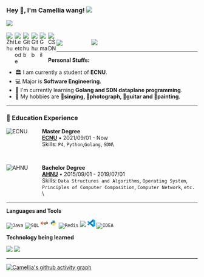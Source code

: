 <!-- ### Hi there 👋 -->

<!--
**ruirui-wang-study/ruirui-wang-study** is a ✨ _special_ ✨ repository because its `README.md` (this file) appears on your GitHub profile.

Here are some ideas to get you started:

- 🔭 I’m currently working on software defined network
- 🌱 I’m currently learning golang, spatial and federal learning
- 👯 I’m looking to collaborate on taurus study
- 🤔 I’m looking for help with 
- 💬 Ask me about 
- 📫 How to reach me: WeChat(Wrr
- 😄 Pronouns: ...
- ⚡ Fun fact: ...
-->

<!-- - 🔭 I’m currently working on software defined network
- 🌱 I’m currently learning golang, spatial and federal learning
- 👯 I’m looking to collaborate on programmable dataplane study
- 🤹‍♀️ I'm interested in 🎤singing, 📸photograph, 🎸guitar and 🎨painting
- 📫 How to reach me: WeChat@Wrr0722_(Please note your name in the application~） -->

### Hey 👋, I'm Camellia wang! <img src="https://media.giphy.com/media/mGcNjsfWAjY5AEZNw6/giphy.gif" width="50">
![](https://komarev.com/ghpvc/?username=ruirui-wang-study&color=red)

<a href="https://www.zhihu.com/people/rui-rui-rui-rui-rui-72-28">
  <img align="left" alt="Zhihu" width="22px" src="https://img.icons8.com/material-two-tone/50/000000/zhihu.png" />
</a>
<a href="https://leetcode.cn/u/CBE6nMTHRa/">
  <img align="left" alt="Leetcode" width="22px" src="https://img.icons8.com/external-tal-revivo-shadow-tal-revivo/24/000000/external-level-up-your-coding-skills-and-quickly-land-a-job-logo-shadow-tal-revivo.png" />
</a>
<a href="https://github.com/ruirui-wang-study/">
  <img align="left" alt="Github" width="22px" src="https://cdn.jsdelivr.net/npm/simple-icons@v3/icons/github.svg" />
</a>
<a href="https://space.bilibili.com/88943226">
    <img align="left" alt="Github" width="22px" src="https://img.icons8.com/color/48/000000/bilibili.png"/>
</a> 
<a href="https://mail.google.com/ ">
  <img align="left" alt="Gmail" width="22px" src="https://cdn.jsdelivr.net/npm/simple-icons@3.12.2/icons/gmail.svg" />
</a>
<a href="https://blog.csdn.net/qq_40563761/ ">
  <img align="left" alt="CSDN" width="22px" src="https://img.icons8.com/material/48/000000/csdn.png" />
</a>
<br>
<img align="right" src="https://media.giphy.com/media/ieyl9zmCjO4b4t6qoY/giphy.gif" width="280">

<img align="center"  src="https://github-readme-stats.vercel.app/api?username=ruirui-wang-study&count_private=true&show_icons=true&theme=dracula" />

  

---



<!-- - I am a **Programming rookie** 
- I like to use a variety of useful **computer software** and build  **beautiful blog.**
- I also like **literature, reading and writing.** 
- I used to dream of being a writer.But **the reality made me have to learn a technology💻,**
- and I also came into contact with **programming**.
- Although I was **not interested** in it at the beginning,
- **luckily I slowly fell in love with it. ❤️** -->

<!-- <img align="right" alt="jpg" width="250px" src="https://cdn.jsdelivr.net/gh/Jackyu-1999/CDN-Static@main/offer.jpg" /> -->

**Personal Stuffs:**

- 🏛 I am currently a student of **ECNU**.
- 💻 Major is **Software Engineering**.
- 🌱 I'm currently learning **Golang and SDN dataplane programming**. 
- 🤔 My hobbies are **🎤singing, 📸photograph, 🎸guitar and 🎨painting**.<!-- - 💼 I am an **obsessive-compulsive disorder**. -->
<!-- - 💬 If you have any questions, **just ask me**. -->
<!-- - This is my email: **jasminewr0722@gmail.com**. -->

---

### 📗 Education Experience

[<img align="left" height="94px" width="94px" alt="ECNU" src="https://upload.wikimedia.org/wikipedia/en/thumb/2/2a/East_China_Normal_University_logo.svg/1200px-East_China_Normal_University_logo.svg.png"/>](https://www.ecnu.edu.cn/)

**Master Degree** \
[**ECNU**](https://www.ecnu.edu.cn/) • 2021/09/01 - Now \
Skills: `P4`, `Python`,`Golang`, `SDN`\
<!-- Featured Projects: [X-Tiktok](https://github.com/X-Engineer/x-tiktok)/ [X-RPC](https://github.com/X-Engineer/x-rpc)/ [Data Power Platform](https://github.com/zhicheng-ning/data-power-platform) / [DPP Backend](https://github.com/zhicheng-ning/dpp-backend) -->
<br/>


[<img align="left" height="94px" width="94px" alt="AHNU" src="https://www.shanghairanking.cn/_uni/logo/34817561.png"/>](https://www.ahnu.edu.cn/)

**Bachelor Degree** \
[**AHNU**](http://www.ncu.edu.cn/) • 2015/09/01 - 2019/07/01 \
Skills: `Data Structures and Algorithms`, `Operating System`, `Principles of Computer Composition`, `Computer Network`, `etc.` \
<!-- Featured Projects: [Lion Forum](https://nzcer.cn:8088/forum) / [Larning Summary](https://github.com/zhicheng-ning/LearingSummary) -->
<!-- <br> -->

---

**Languages and Tools**

<code><img height="20" src="https://img.icons8.com/color/48/000000/java-coffee-cup-logo--v1.png" alt="Java" title="Java"></code>
<code><img height="20" src="https://img.icons8.com/external-soft-fill-juicy-fish/60/000000/external-sql-coding-and-development-soft-fill-soft-fill-juicy-fish.png" alt="SQL" title="SQL"></code>
<code><img height="20" src="https://raw.githubusercontent.com/github/explore/80688e429a7d4ef2fca1e82350fe8e3517d3494d/topics/git/git.png" alt="Git" title="Git"></code>
<code><img height="20" src="https://raw.githubusercontent.com/github/explore/80688e429a7d4ef2fca1e82350fe8e3517d3494d/topics/python/python.png" alt="Python" title="Python"></code>
<code><img height="20" src="https://img.icons8.com/color/48/000000/redis.png" alt="Redis" title="Redis"></code>
<code><img height="20" src="https://cdn.jsdelivr.net/npm/simple-icons@3.12.2/icons/mysql.svg"></code>
<code><img height="20" src="https://raw.githubusercontent.com/github/explore/80688e429a7d4ef2fca1e82350fe8e3517d3494d/topics/visual-studio-code/visual-studio-code.png" alt="VSCode" title="VSCode"></code>
<code><img height="20" src="https://img.icons8.com/color/48/000000/intellij-idea.png" alt="IDEA" title="IDEA"></code>


**Technology being learned**

<code><img height="20" src="https://cdn.jsdelivr.net/npm/simple-icons@3.12.2/icons/linux.svg"></code>
<code><img height="20" src="https://cdn.jsdelivr.net/npm/simple-icons@3.12.2/icons/vim.svg"></code>
<!-- <code><img height="20" src="https://cdn.jsdelivr.net/npm/simple-icons@3.12.2/icons/django.svg"></code>
<code><img height="20" src="https://www.vectorlogo.zone/logos/pocoo_flask/pocoo_flask-icon.svg"></code>
<code><img height="20" src="https://cdn.jsdelivr.net/npm/simple-icons@3.12.2/icons/jquery.svg"></code>
<code><img height="20" src="https://cdn.jsdelivr.net/npm/simple-icons@3.12.2/icons/typescript.svg"></code>
<code><img height="20" src="https://raw.githubusercontent.com/devicons/devicon/master/icons/vuejs/vuejs-original.svg"></code>
<code><img height="20" src="https://cdn.jsdelivr.net/npm/simple-icons@3.12.2/icons/react.svg"></code> -->

<!-- **Favorite sites**

<code><img height="20" src="https://cdn.jsdelivr.net/npm/simple-icons@3.12.2/icons/github.svg"></code>
<code><img height="20" src="https://cdn.jsdelivr.net/npm/simple-icons@3.12.2/icons/google.svg"></code>
<code><img height="20" src="https://cdn.jsdelivr.net/npm/simple-icons@3.12.2/icons/stackoverflow.svg"></code>
<code><img height="20" src="https://cdn.jsdelivr.net/npm/simple-icons@3.12.2/icons/youtube.svg"></code>
<code><img height="20" src="https://cdn.jsdelivr.net/npm/simple-icons@3.12.2/icons/steam.svg"></code>
<code><img height="20" src="https://cdn.jsdelivr.net/npm/simple-icons@3.12.2/icons/freecodecamp.svg"></code>
<code><img height="20" src="https://cdn.jsdelivr.net/npm/simple-icons@3.12.2/icons/w3c.svg"></code>
<code><img height="20" src="https://cdn.jsdelivr.net/npm/simple-icons@3.12.2/icons/stackoverflow.svg"></code> -->


---
  
[![Camellia's github activity graph](https://github-readme-activity-graph.cyclic.app/graph?username=ruirui-wang-study&theme=rogue)](https://github.com/ashutosh00710/github-readme-activity-graph)

<!-- 📊 **My recent programming status:**
 -->

